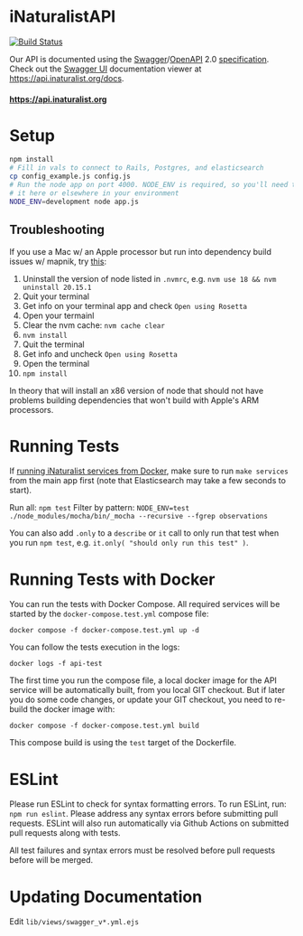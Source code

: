 # iNaturalistAPI

[![Build Status](https://github.com/inaturalist/iNaturalistAPI/workflows/iNaturalstAPI%20CI/badge.svg)](https://github.com/inaturalist/iNaturalistAPI/actions)

Our API is documented using the [Swagger](http://swagger.io/)/[OpenAPI](https://github.com/OAI/OpenAPI-Specification) 2.0 [specification](https://github.com/OAI/OpenAPI-Specification/blob/master/versions/2.0.md). Check out the [Swagger UI](https://github.com/swagger-api/swagger-ui) documentation viewer at https://api.inaturalist.org/docs.

#### https://api.inaturalist.org

# Setup

```bash
npm install
# Fill in vals to connect to Rails, Postgres, and elasticsearch
cp config_example.js config.js
# Run the node app on port 4000. NODE_ENV is required, so you'll need to set
# it here or elsewhere in your environment
NODE_ENV=development node app.js
```

## Troubleshooting

If you use a Mac w/ an Apple processor but run into dependency build issues w/ mapnik, try [this](https://github.com/mapnik/node-mapnik/issues/983#issuecomment-1218367878):

1. Uninstall the version of node listed in `.nvmrc`, e.g. `nvm use 18 && nvm uninstall 20.15.1`
1. Quit your terminal
1. Get info on your terminal app and check `Open using Rosetta`
1. Open your termainl
1. Clear the nvm cache: `nvm cache clear`
1. `nvm install`
1. Quit the terminal
1. Get info and uncheck `Open using Rosetta`
1. Open the terminal
1. `npm install`

In theory that will install an x86 version of node that should not have problems building dependencies that won't build with Apple's ARM processors.

# Running Tests

If [running iNaturalist services from Docker](https://github.com/inaturalist/inaturalist/blob/main/CONTRIBUTING.md#using-docker), make sure to run `make services` from the main app first (note that Elasticsearch may take a few seconds to start).

Run all: `npm test`
Filter by pattern: `NODE_ENV=test ./node_modules/mocha/bin/_mocha --recursive --fgrep observations`

You can also add `.only` to a `describe` or `it` call to only run that test when you run `npm test`, e.g. `it.only( "should only run this test" )`.

# Running Tests with Docker

You can run the tests with Docker Compose. 
All required services will be started by the `docker-compose.test.yml` compose file:

```
docker compose -f docker-compose.test.yml up -d
```

You can follow the tests execution in the logs:

```
docker logs -f api-test
```

The first time you run the compose file, a local docker image for the API service will be automatically built, from you local GIT checkout. But if later you do some code changes, or update your GIT checkout, you need to re-build the docker image with:

```
docker compose -f docker-compose.test.yml build
```

This compose build is using the `test` target of the Dockerfile.

# ESLint

Please run ESLint to check for syntax formatting errors. To run ESLint, run: `npm run eslint`. Please address any syntax errors before submitting pull requests. ESLint will also run automatically via Github Actions on submitted pull requests along with tests.

All test failures and syntax errors must be resolved before pull requests before will be merged.


# Updating Documentation

Edit `lib/views/swagger_v*.yml.ejs`
